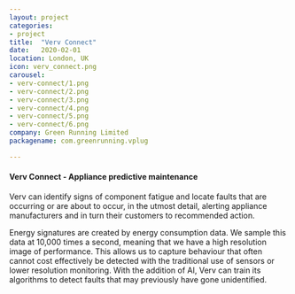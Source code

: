 ```yaml
---
layout: project
categories:
- project
title:  "Verv Connect"
date:   2020-02-01
location: London, UK
icon: verv_connect.png
carousel:
- verv-connect/1.png
- verv-connect/2.png
- verv-connect/3.png
- verv-connect/4.png
- verv-connect/5.png
- verv-connect/6.png
company: Green Running Limited
packagename: com.greenrunning.vplug

---
```

#### Verv Connect - Appliance predictive maintenance

Verv can identify signs of component fatigue and locate faults that are occurring or are about to occur, in the utmost detail, alerting appliance manufacturers and in turn their customers to recommended action.

Energy signatures are created by energy consumption data. We sample this data at 10,000 times a second, meaning that we have a high resolution image of performance. This allows us to capture behaviour that often cannot cost effectively be detected with the traditional use of sensors or lower resolution monitoring. With the addition of AI, Verv can train its algorithms to detect faults that may previously have gone unidentified.
